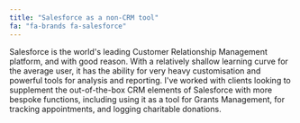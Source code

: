 ```yaml
---
title: "Salesforce as a non-CRM tool"
fa: "fa-brands fa-salesforce"
---
```


Salesforce is the world's leading Customer Relationship Management platform, and with good reason. With a relatively shallow learning curve for the average user, it has the ability for very heavy customisation and powerful tools for analysis and reporting. I've worked with clients looking to supplement the out-of-the-box CRM elements of Salesforce with more bespoke functions, including using it as a tool for Grants Management, for tracking appointments, and logging charitable donations.